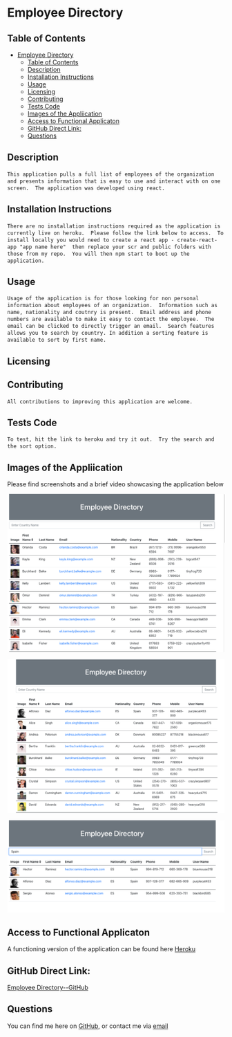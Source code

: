 
# Employee Directory 
  


## Table of Contents 
- [Employee Directory](#employee-directory)
  - [Table of Contents](#table-of-contents)
  - [Description](#description)
  - [Installation Instructions](#installation-instructions)
  - [Usage](#usage)
  - [Licensing](#licensing)
  - [Contributing](#contributing)
  - [Tests Code](#tests-code)
  - [Images of the Appliication](#images-of-the-appliication)
  - [Access to Functional Applicaton](#access-to-functional-applicaton)
  - [GitHub Direct Link:](#github-direct-link)
  - [Questions](#questions)
    
## Description
    This application pulls a full list of employees of the organization and presents information that is easy to use and interact with on one screen.  The application was developed using react.
    
## Installation Instructions 
    There are no installation instructions required as the application is currently live on heroku.  Please follow the link below to access.  To install locally you would need to create a react app - create-react-app "app name here"  then replace your scr and public folders with those from my repo.  You will then npm start to boot up the application.

## Usage
    Usage of the application is for those looking for non personal information about employees of an organization.  Information such as name, nationality and coutnry is present.  Email address and phone numbers are available to make it easy to contact the employee.  The email can be clicked to directly trigger an email.  Search features allows you to search by country. In addition a sorting feature is available to sort by first name.
    
## Licensing
      

    
## Contributing
    All contributions to improving this application are welcome.
    
## Tests Code
    To test, hit the link to heroku and try it out.  Try the search and the sort option.


## Images of the Appliication
Please find screenshots and a brief video showcasing the application below

![Employee Directory - Main Page](public/images/eDirectory.png)

![Employee Directory - Main Page](public/images/eDirectoryAlpha.png)

![Employee Directory - Main Page](public/images/eDirectorySearch.png)


## Access to Functional Applicaton

A functioning version of the application can be found here [Heroku](https://bthemployeedirectory.herokuapp.com)


## GitHub Direct Link:  

[Employee Directory--GitHub](https://github.com/daze77/employeedirectory)




    
## Questions
    
You can find me here on [GitHub](http://github.com/daze77), or contact me via [email](mailto:daze77@gmail.com)  
    